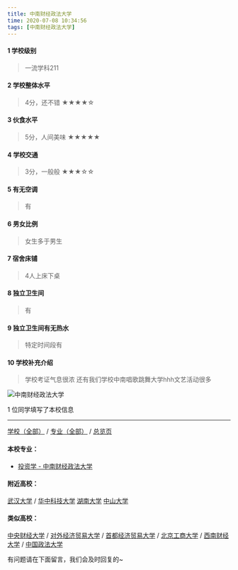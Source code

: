```yaml
---
title: 中南财经政法大学
time: 2020-07-08 10:34:56
tags: [中南财经政法大学]
---
```

#### 1 学校级别
> 一流学科211


#### 2 学校整体水平
> 4分，还不错
★★★★☆


#### 3 伙食水平
>  5分，人间美味
★★★★★



#### 4 学校交通
> 3分，一般般
★★★☆☆


#### 5 有无空调
> 有


#### 6 男女比例
> 女生多于男生


#### 7 宿舍床铺
> 4人上床下桌
 

#### 8 独立卫生间
> 有


#### 9 独立卫生间有无热水
> 特定时间段有


#### 10 学校补充介绍
> 学校考证气息很浓 还有我们学校中南唱歌跳舞大学hhh文艺活动很多



![中南财经政法大学](http://upload-images.jianshu.io/upload_images/6510336-4114095ed1ca7c7f.jpg?imageMogr2/auto-orient/strip%7CimageView2/2/w/1240)

1 位同学填写了本校信息
***
[学校（全部）](http://www.jianshu.com/p/3efa6bcca419) / [专业（全部）](http://www.jianshu.com/p/2d4c6d3552c2) / [总览页](http://www.jianshu.com/p/445daeb4fa00)
#### 本校专业：
- [投资学 - 中南财经政法大学](http://www.jianshu.com/p/7d16092614fe)

#### 附近高校：
[武汉大学](http://www.jianshu.com/p/672d761ff68b) / [华中科技大学](http://www.jianshu.com/p/eff87eae638b)
[湖南大学](http://www.jianshu.com/p/f61b106a6848)
[中山大学](https://www.jianshu.com/p/67460d5278ae)

#### 类似高校：
[中央财经大学](http://www.jianshu.com/p/16164b551300) / [对外经济贸易大学](http://www.jianshu.com/p/388ba3d75aa0) / [首都经济贸易大学](http://www.jianshu.com/p/d67431e33618) / [北京工商大学](http://www.jianshu.com/p/e76d36ff8bb9) / [西南财经大学](http://www.jianshu.com/p/7943ebfcb95a) / 
[中国政法大学](http://www.jianshu.com/p/36811c43b40c)


有问题请在下面留言，我们会及时回复的~
